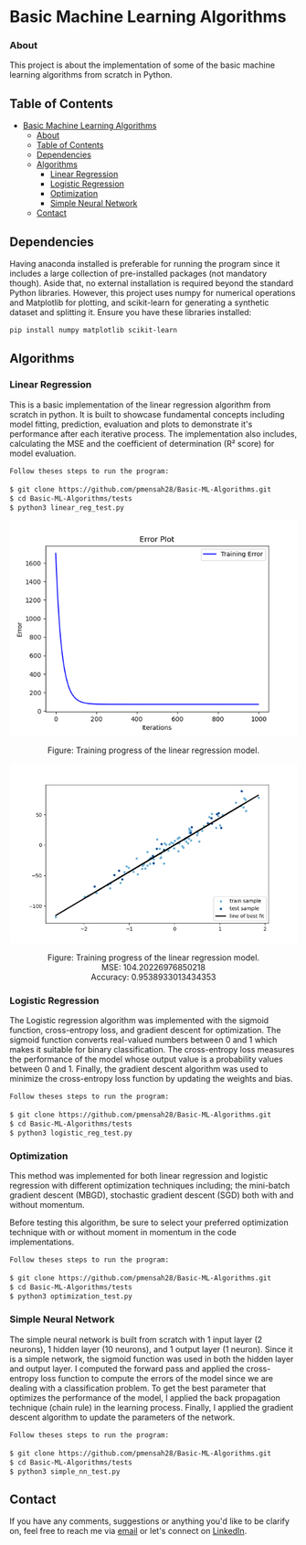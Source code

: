 # Basic Machine Learning Algorithms
### About
This project is about the implementation of some of the basic machine learning
algorithms from scratch in Python.

## Table of Contents
- [Basic Machine Learning Algorithms](#machine-learning-from-scratch)
  * [About](#about)
  * [Table of Contents](#table-of-contents)
  * [Dependencies](#dependencies)
  * [Algorithms](#tests)
    + [Linear Regression](#linear-regression)
    + [Logistic Regression](#logistic-regression)
    + [Optimization](#optimization)
    + [Simple Neural Network](#simple-neural-network)
  * [Contact](#Contact)

## Dependencies

Having anaconda installed is preferable for running the program since it includes a 
large collection of pre-installed packages (not mandatory though). Aside that, no 
external installation is required beyond the standard Python libraries. However, this 
project uses numpy for numerical operations and Matplotlib for plotting, 
and scikit-learn for generating a synthetic dataset and splitting it. 
Ensure you have these libraries installed:

```bash
pip install numpy matplotlib scikit-learn
```

## Algorithms
### Linear Regression
This is a basic implementation of the linear regression algorithm from scratch in python. It is built to showcase
fundamental concepts including model fitting, prediction, evaluation and plots to demonstrate it's
performance after each iterative process. The implementation also includes, calculating the MSE and the coefficient 
of determination (R² score) for model evaluation.

    Follow theses steps to run the program:

    $ git clone https://github.com/pmensah28/Basic-ML-Algorithms.git
    $ cd Basic-ML-Algorithms/tests
    $ python3 linear_reg_test.py

<p align="center">
    <img src="https://github.com/pmensah28/Basic-ML-Algorithms/blob/main/images/linear_reg_error.png" width="540"\>
</p>

<p align="center">
    Figure: Training progress of the linear regression model.
</p>
<p align="center">
    <img src="https://github.com/pmensah28/Basic-ML-Algorithms/blob/main/images/linear_reg_pred.png" width="540"\>
</p>
<p align="center">
    Figure: Training progress of the linear regression model.
    <br> MSE: 104.20226976850218
    <br> Accuracy: 0.9538933013434353
</p>


### Logistic Regression
The Logistic regression algorithm was implemented with the sigmoid function, cross-entropy loss, and gradient descent for optimization.
The sigmoid function converts real-valued numbers between 0 and 1 which makes it suitable for binary classification. 
The cross-entropy loss measures the performance of the model whose output value is a probability values between 0 and 1. 
Finally, the gradient descent algorithm was used to minimize the cross-entropy loss function by updating the weights and bias.


    Follow theses steps to run the program:

    $ git clone https://github.com/pmensah28/Basic-ML-Algorithms.git
    $ cd Basic-ML-Algorithms/tests
    $ python3 logistic_reg_test.py

### Optimization
This method was implemented for both linear regression and logistic regression with different optimization techniques
including; the mini-batch gradient descent (MBGD), stochastic gradient descent (SGD) both with and without momentum.

Before testing this algorithm, be sure to select your preferred optimization technique with or without moment in
momentum in the code implementations.

    Follow theses steps to run the program:

    $ git clone https://github.com/pmensah28/Basic-ML-Algorithms.git
    $ cd Basic-ML-Algorithms/tests
    $ python3 optimization_test.py

### Simple Neural Network
The simple neural network is built from scratch with 1 input layer (2 neurons), 1 hidden layer (10 neurons), and 1 output layer (1 neuron).
Since it is a simple network, the sigmoid function was used in both the hidden layer and output layer. I computed the forward pass and applied the
cross-entropy loss function to compute the errors of the model since we are dealing with a classification  problem. To get the best parameter that
optimizes the performance of the model, I applied the back propagation technique (chain rule) in the learning process. Finally, I applied the gradient 
descent algorithm to update the parameters of the network.

    Follow theses steps to run the program:

    $ git clone https://github.com/pmensah28/Basic-ML-Algorithms.git
    $ cd Basic-ML-Algorithms/tests
    $ python3 simple_nn_test.py


## Contact
If you have any comments, suggestions or anything you'd like to be clarify on, feel free
to reach me via [email](mailto:pmensah@aimsammi.org) or let's connect on [LinkedIn](https://www.linkedin.com/in/prince-mensah/).
